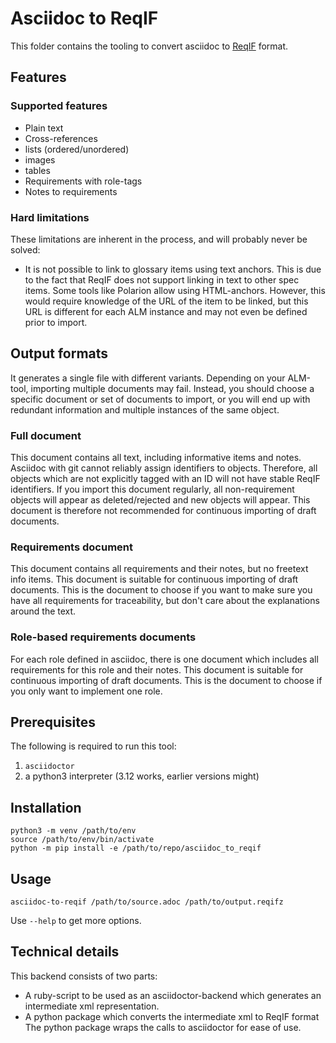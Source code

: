 # Asciidoc to ReqIF

This folder contains the tooling to convert asciidoc to [ReqIF](https://www.omg.org/spec/ReqIF/20110401/reqif.xsd) format.

## Features

### Supported features
* Plain text
* Cross-references
* lists (ordered/unordered)
* images
* tables
* Requirements with role-tags
* Notes to requirements


### Hard limitations
These limitations are inherent in the process, and will probably never be solved:
* It is not possible to link to glossary items using text anchors.
  This is due to the fact that ReqIF does not support linking in text to other spec items.
  Some tools like Polarion allow using HTML-anchors. However, this would require knowledge of the URL of the item to be linked, but this URL is different for each ALM instance and may not even be defined prior to import.

## Output formats
It generates a single file with different variants.
Depending on your ALM-tool, importing multiple documents may fail.
Instead, you should choose a specific document or set of documents to import, or you will end up with redundant information and multiple instances of the same object.

### Full document
This document contains all text, including informative items and notes.
Asciidoc with git cannot reliably assign identifiers to objects.
Therefore, all objects which are not explicitly tagged with an ID will not have stable ReqIF identifiers.
If you import this document regularly, all non-requirement objects will appear as deleted/rejected and new objects will appear.
This document is therefore not recommended for continuous importing of draft documents.

### Requirements document
This document contains all requirements and their notes, but no freetext info items.
This document is suitable for continuous importing of draft documents.
This is the document to choose if you want to make sure you have all requirements for traceability, but don't care about the explanations around the text.

### Role-based requirements documents
For each role defined in asciidoc, there is one document which includes all requirements for this role and their notes.
This document is suitable for continuous importing of draft documents.
This is the document to choose if you only want to implement one role.

## Prerequisites
The following is required to run this tool:
1. `asciidoctor`
2. a python3 interpreter (3.12 works, earlier versions might)

## Installation

    python3 -m venv /path/to/env
    source /path/to/env/bin/activate
    python -m pip install -e /path/to/repo/asciidoc_to_reqif

## Usage

    asciidoc-to-reqif /path/to/source.adoc /path/to/output.reqifz

Use `--help` to get more options.

## Technical details
This backend consists of two parts:
* A ruby-script to be used as an asciidoctor-backend which generates an intermediate xml representation.
* A python package which converts the intermediate xml to ReqIF format
The python package wraps the calls to asciidoctor for ease of use.

